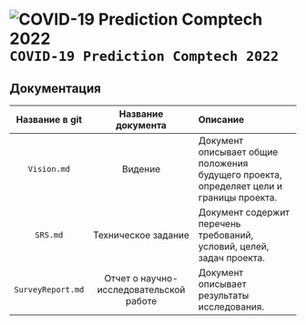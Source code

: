 # ![COVID-19 Prediction Comptech 2022](https://via.placeholder.com/15/889eff/000000?text=+) `COVID-19 Prediction Comptech 2022`

## Документация

| **Название в git**  | **Название документа**  | **Описание** |
|:-------------: |:---------------:| :-------------|
| `Vision.md`     | Видение | Документ описывает общие положения будущего проекта, определяет цели и границы проекта.    |
| `SRS.md`      | Техническое задание        |     Документ содержит перечень требований, условий, целей, задач проекта.   |
| `SurveyReport.md` | Отчет о научно-исследовательской работе        |  Документ описывает результаты исследования.|

